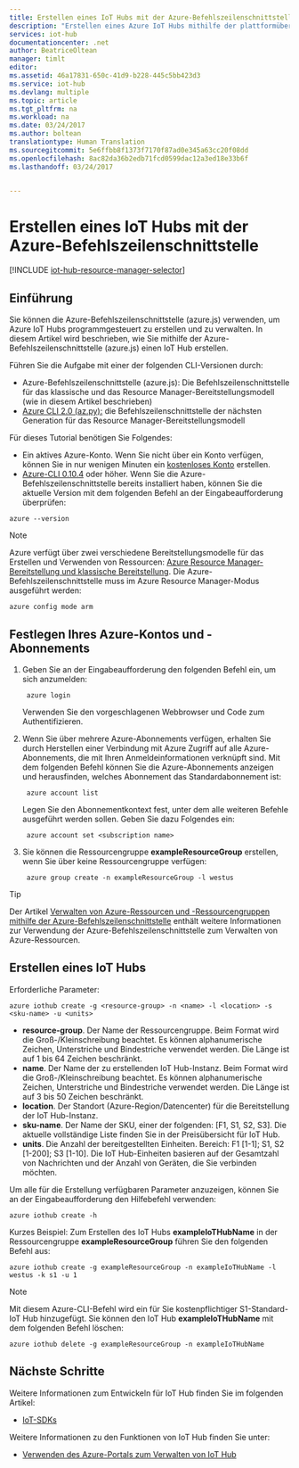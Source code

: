 ```yaml
---
title: Erstellen eines IoT Hubs mit der Azure-Befehlszeilenschnittstelle (azure.js) | Microsoft Docs
description: "Erstellen eines Azure IoT Hubs mithilfe der plattformübergreifenden Azure-Befehlszeilenschnittstelle (azure.js)."
services: iot-hub
documentationcenter: .net
author: BeatriceOltean
manager: timlt
editor: 
ms.assetid: 46a17831-650c-41d9-b228-445c5bb423d3
ms.service: iot-hub
ms.devlang: multiple
ms.topic: article
ms.tgt_pltfrm: na
ms.workload: na
ms.date: 03/24/2017
ms.author: boltean
translationtype: Human Translation
ms.sourcegitcommit: 5e6ffbb8f1373f7170f87ad0e345a63cc20f08dd
ms.openlocfilehash: 8ac82da36b2edb71fcd0599dac12a3ed18e33b6f
ms.lasthandoff: 03/24/2017


---
```

# <a name="create-an-iot-hub-using-the-azure-cli"></a>Erstellen eines IoT Hubs mit der Azure-Befehlszeilenschnittstelle

[!INCLUDE [iot-hub-resource-manager-selector](../../includes/iot-hub-resource-manager-selector.md)]

## <a name="introduction"></a>Einführung

Sie können die Azure-Befehlszeilenschnittstelle (azure.js) verwenden, um Azure IoT Hubs programmgesteuert zu erstellen und zu verwalten. In diesem Artikel wird beschrieben, wie Sie mithilfe der Azure-Befehlszeilenschnittstelle (azure.js) einen IoT Hub erstellen.

Führen Sie die Aufgabe mit einer der folgenden CLI-Versionen durch:

* Azure-Befehlszeilenschnittstelle (azure.js): Die Befehlszeilenschnittstelle für das klassische und das Resource Manager-Bereitstellungsmodell (wie in diesem Artikel beschrieben)
* [Azure CLI 2.0 (az.py):](iot-hub-create-using-cli.md) die Befehlszeilenschnittstelle der nächsten Generation für das Resource Manager-Bereitstellungsmodell

Für dieses Tutorial benötigen Sie Folgendes:

* Ein aktives Azure-Konto. Wenn Sie nicht über ein Konto verfügen, können Sie in nur wenigen Minuten ein [kostenloses Konto][lnk-free-trial] erstellen.
* [Azure-CLI 0.10.4][lnk-CLI-install] oder höher. Wenn Sie die Azure-Befehlszeilenschnittstelle bereits installiert haben, können Sie die aktuelle Version mit dem folgenden Befehl an der Eingabeaufforderung überprüfen:

```azurecli
azure --version
```

> [!NOTE]
> Azure verfügt über zwei verschiedene Bereitstellungsmodelle für das Erstellen und Verwenden von Ressourcen: [Azure Resource Manager-Bereitstellung und klassische Bereitstellung](../azure-resource-manager/resource-manager-deployment-model.md). Die Azure-Befehlszeilenschnittstelle muss im Azure Resource Manager-Modus ausgeführt werden:
>
> ```azurecli
> azure config mode arm
> ```

## <a name="set-your-azure-account-and-subscription"></a>Festlegen Ihres Azure-Kontos und -Abonnements

1. Geben Sie an der Eingabeaufforderung den folgenden Befehl ein, um sich anzumelden:

   ```azurecli
    azure login
   ```

   Verwenden Sie den vorgeschlagenen Webbrowser und Code zum Authentifizieren.
1. Wenn Sie über mehrere Azure-Abonnements verfügen, erhalten Sie durch Herstellen einer Verbindung mit Azure Zugriff auf alle Azure-Abonnements, die mit Ihren Anmeldeinformationen verknüpft sind. Mit dem folgenden Befehl können Sie die Azure-Abonnements anzeigen und herausfinden, welches Abonnement das Standardabonnement ist:

   ```azurecli
    azure account list
   ```

   Legen Sie den Abonnementkontext fest, unter dem alle weiteren Befehle ausgeführt werden sollen. Geben Sie dazu Folgendes ein:

   ```azurecli
    azure account set <subscription name>
   ```

1. Sie können die Ressourcengruppe **exampleResourceGroup** erstellen, wenn Sie über keine Ressourcengruppe verfügen:

   ```azurecli
    azure group create -n exampleResourceGroup -l westus
   ```

> [!TIP]
> Der Artikel [Verwalten von Azure-Ressourcen und -Ressourcengruppen mithilfe der Azure-Befehlszeilenschnittstelle][lnk-CLI-arm] enthält weitere Informationen zur Verwendung der Azure-Befehlszeilenschnittstelle zum Verwalten von Azure-Ressourcen.

## <a name="create-an-iot-hub"></a>Erstellen eines IoT Hubs

Erforderliche Parameter:

```azurecli
azure iothub create -g <resource-group> -n <name> -l <location> -s <sku-name> -u <units>
```

* **resource-group**. Der Name der Ressourcengruppe. Beim Format wird die Groß-/Kleinschreibung beachtet. Es können alphanumerische Zeichen, Unterstriche und Bindestriche verwendet werden. Die Länge ist auf 1 bis 64 Zeichen beschränkt.
* **name**. Der Name der zu erstellenden IoT Hub-Instanz. Beim Format wird die Groß-/Kleinschreibung beachtet. Es können alphanumerische Zeichen, Unterstriche und Bindestriche verwendet werden. Die Länge ist auf 3 bis 50 Zeichen beschränkt.
* **location**. Der Standort (Azure-Region/Datencenter) für die Bereitstellung der IoT Hub-Instanz.
* **sku-name**. Der Name der SKU, einer der folgenden: [F1, S1, S2, S3]. Die aktuelle vollständige Liste finden Sie in der Preisübersicht für IoT Hub.
* **units**. Die Anzahl der bereitgestellten Einheiten. Bereich: F1 [1-1]; S1, S2 [1-200]; S3 [1-10]. Die IoT Hub-Einheiten basieren auf der Gesamtzahl von Nachrichten und der Anzahl von Geräten, die Sie verbinden möchten.

Um alle für die Erstellung verfügbaren Parameter anzuzeigen, können Sie an der Eingabeaufforderung den Hilfebefehl verwenden:

```azurecli
azure iothub create -h
```

Kurzes Beispiel: Zum Erstellen des IoT Hubs **exampleIoTHubName** in der Ressourcengruppe **exampleResourceGroup** führen Sie den folgenden Befehl aus:

```azurecli
azure iothub create -g exampleResourceGroup -n exampleIoTHubName -l westus -k s1 -u 1
```

> [!NOTE]
> Mit diesem Azure-CLI-Befehl wird ein für Sie kostenpflichtiger S1-Standard-IoT Hub hinzugefügt. Sie können den IoT Hub **exampleIoTHubName** mit dem folgenden Befehl löschen:
>
> ```azurecli
> azure iothub delete -g exampleResourceGroup -n exampleIoTHubName
> ```

## <a name="next-steps"></a>Nächste Schritte

Weitere Informationen zum Entwickeln für IoT Hub finden Sie im folgenden Artikel:

* [IoT-SDKs][lnk-sdks]

Weitere Informationen zu den Funktionen von IoT Hub finden Sie unter:

* [Verwenden des Azure-Portals zum Verwalten von IoT Hub][lnk-portal]

<!-- Links -->
[lnk-free-trial]: https://azure.microsoft.com/pricing/free-trial/
[lnk-azure-portal]: https://portal.azure.com/
[lnk-status]: https://azure.microsoft.com/status/
[lnk-CLI-install]:../cli-install-nodejs.md
[lnk-rest-api]: https://msdn.microsoft.com/library/mt589014.aspx
[lnk-CLI-arm]: ../azure-resource-manager/xplat-cli-azure-resource-manager.md

[lnk-sdks]: iot-hub-devguide-sdks.md
[lnk-portal]: iot-hub-create-through-portal.md 


